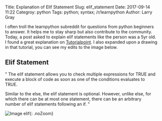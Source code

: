 Title: Explanation of Elif Statement
Slug: elif_statement
Date: 2017-09-14 11:22
Categroy: python
Tags: python; syntax; /r/learnpython
Author: Larry Gray

I often troll the learnpython subreddit for questions from python beginners to answer.  It helps me to stay sharp but also contribute to the community.  Today, a post asked to explain elif statements like the person was a 5yr old.  I found a great explanation on [Tutorialpoint](https://www.tutorialspoint.com/python/python_if_else.htm).  I also expanded upon a drawing in that tutorial, you can see my edits to the image below.

Elif Statement
--------------

" The elif statement allows you to check multiple expressions for TRUE and execute a block of code as soon as one of the conditions evaluates to TRUE.

Similar to the else, the elif statement is optional. However, unlike else, for which there can be at most one statement, there can be an arbitrary number of elif statements following an if. "

![Image elif](images/elif_statement.png){: .noZoom}
